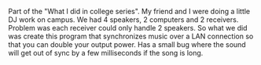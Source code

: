 Part of the "What I did in college series".  My friend and I were doing a little DJ work on campus.  We had 4 speakers, 2 computers and 2 receivers.  Problem was each receiver could only handle 2 speakers.  So what we did was create this program that synchronizes music over a LAN connection so that you can double your output power.  Has a small bug where the sound will get out of sync by a few milliseconds if the song is long.
